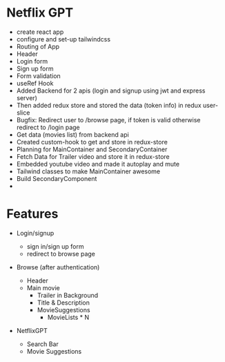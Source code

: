 # Netflix GPT

- create react app
- configure and set-up tailwindcss
- Routing of App
- Header
- Login form
- Sign up form
- Form validation
- useRef Hook
- Added Backend for 2 apis (login and signup using jwt and express server)
- Then added redux store and stored the data (token info) in redux user-slice
- Bugfix: Redirect user to /browse page, if token is valid otherwise redirect to /login page
- Get data (movies list) from backend api
- Created custom-hook to get and store in redux-store
- Planning for MainContainer and SecondaryContainer
- Fetch Data for Trailer video and store it in redux-store
- Embedded youtube video and made it autoplay and mute
- Tailwind classes to make MainContainer awesome
- Build SecondaryComponent
- 


# Features

- Login/signup
    - sign in/sign up form
    - redirect to browse page
- Browse (after authentication)
    - Header
    - Main movie
        - Trailer in Background
        - Title & Description
        - MovieSuggestions
            - MovieLists * N

- NetflixGPT
    - Search Bar
    - Movie Suggestions